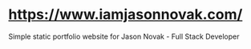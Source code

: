 # https://www.iamjasonnovak.com/

Simple static portfolio website for Jason Novak - Full Stack Developer
